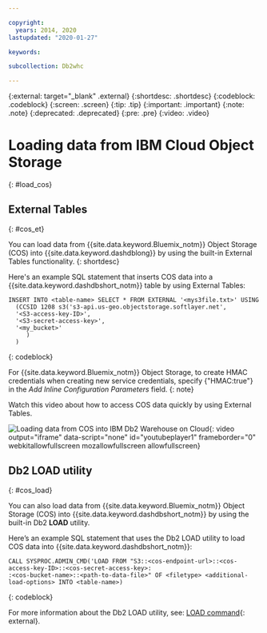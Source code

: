 ```yaml
---

copyright:
  years: 2014, 2020
lastupdated: "2020-01-27"

keywords:

subcollection: Db2whc

---
```


<!-- Attribute definitions --> 
{:external: target="_blank" .external}
{:shortdesc: .shortdesc}
{:codeblock: .codeblock}
{:screen: .screen}
{:tip: .tip}
{:important: .important}
{:note: .note}
{:deprecated: .deprecated}
{:pre: .pre}
{:video: .video}

# Loading data from IBM Cloud Object Storage
{: #load_cos}

## External Tables
{: #cos_et}

You can load data from {{site.data.keyword.Bluemix_notm}} Object Storage (COS) into {{site.data.keyword.dashdblong}} by using the built-in External Tables functionality. 
{: shortdesc}

Here's an example SQL statement that inserts COS data into a {{site.data.keyword.dashdbshort_notm}} table by using External Tables:

```
INSERT INTO <table-name> SELECT * FROM EXTERNAL '<mys3file.txt>' USING
  (CCSID 1208 s3('s3-api.us-geo.objectstorage.softlayer.net', 
  '<S3-access-key-ID>',
  '<S3-secret-access-key>', 
  '<my_bucket>'
     )
  )
```
{: codeblock}

For {{site.data.keyword.Bluemix_notm}} Object Storage, to create HMAC credentials when creating new service credentials, specify {"HMAC:true"} in the *Add Inline Configuration Parameters* field.
{: note}

Watch this video about how to access COS data quickly by using External Tables.

![Loading data from COS into IBM Db2 Warehouse on Cloud](https://www.youtube.com/embed/RMMExarvBVk?rel=0){: video output="iframe" data-script="none" id="youtubeplayer1" frameborder="0" webkitallowfullscreen mozallowfullscreen allowfullscreen}

<!-- <iframe class="embed-responsive-item" id="youtubeplayer1" title="Loading data from COS into IBM Db2 Warehouse on Cloud" type="text/html" width="640" height="390" src="//www.youtube.com/embed/RMMExarvBVk?rel=0" frameborder="0" webkitallowfullscreen mozallowfullscreen allowfullscreen> </iframe> -->

## Db2 LOAD utility
{: #cos_load}

You can also load data from {{site.data.keyword.Bluemix_notm}} Object Storage (COS) into {{site.data.keyword.dashdbshort_notm}} by using the built-in Db2 **LOAD** utility. 

Here’s an example SQL statement that uses the Db2 LOAD utility to load COS data into {{site.data.keyword.dashdbshort_notm}}:

```
CALL SYSPROC.ADMIN_CMD('LOAD FROM "S3::<cos-endpoint-url>::<cos-access-key-ID>::<cos-secret-access-key>:
:<cos-bucket-name>::<path-to-data-file>" OF <filetype> <additional-load-options> INTO <table-name>)
```
{: codeblock}

For more information about the Db2 LOAD utility, see: [LOAD command](https://www.ibm.com/support/knowledgecenter/en/SSEPGG_11.1.0/com.ibm.db2.luw.admin.cmd.doc/doc/r0008305.html){: external}.
